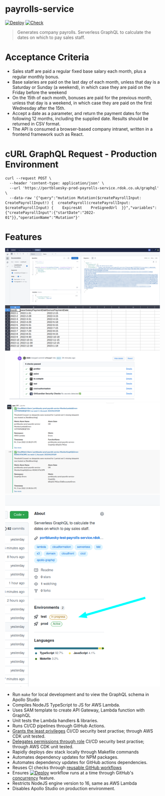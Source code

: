 # payrolls-service
[![Deploy][badge_svg_deploy]][workflow_link_deploy]
[![Check][badge_svg_check]][workflow_link_check]

> Generates company payrolls. Serverless GraphQL to calculate the dates on which to pay sales staff.
 
# Acceptance Criteria

- Sales staff are paid a regular ﬁxed base salary each month, plus a regular monthly bonus.
- Base salaries are paid on the last day of each month, unless that day is a Saturday or Sunday (a weekend), in which case they are paid on the Friday before the weekend
- On the 15th of each month, bonuses are paid for the previous month, unless that day is a weekend, in which case they are paid on the first Wednesday after the 15th.
- Accept a date as a parameter, and return the payment dates for the following 12 months, including the supplied date. Results should be returned in CSV format.
- The API is consumed a browser-based company intranet, written in a frontend framework such as React.


# cURL GraphQL Request - Production Environment

```
curl --request POST \
  --header 'content-type: application/json' \
  --url 'https://portbluesky-prod-payrolls-service.rdok.co.uk/graphql' \
  --data-raw '{"query":"mutation Mutation($createPayrollInput: CreatePayrollInput!) {  createPayroll(createPayrollInput: $createPayrollInput) {    ExpiresAt    PreSignedUrl  }}","variables":{"createPayrollInput":{"startDate":"2022-01"}},"operationName":"Mutation"}'
```


# Features
![Apollo Studio GraphQL Showcase](./markdown/apollo-studio-showcase.png)
![CSV Showcase](./markdown/payrolls-csv-showcase.png)
![CI showcase](./markdown/ci-checks-showcase.png)
![Slack Monitor Showcase](./markdown/slack-showcase.png)
![Multiple Environments](./markdown/multiple-environments.png)

- Run `make` for local development and to view the GraphQL schema in Apollo Studio
- Compiles NodeJS TypeScript to JS for AWS Lambda.
- Uses SAM template to create API Gateway, Lambda function with GraphQL
- Unit tests the Lambda handlers & libraries.
- Runs CI/CD pipelines through GitHub Actions.
- [Grants the least privileges](https://docs.aws.amazon.com/IAM/latest/UserGuide/best-practices.html#grant-least-privilege) CI/CD security best practise; through AWS CDK unit tested.
- [Delegates permissions through role](https://docs.aws.amazon.com/IAM/latest/UserGuide/best-practices.html#delegate-using-roles) CI/CD security best practise; through AWS CDK unit tested.
- Rapidly deploys dev stack locally through Makefile commands
- Automates dependency updates for NPM packages.
- Automates dependency updates for GitHub actions dependencies.
- Reuses CI checks through [reusable GitHub workflows](https://docs.github.com/en/actions/learn-github-actions/reusing-workflows)
- Ensures [![Deploy][badge_svg_deploy]][workflow_link_deploy] workflow runs at a time through GitHub's [concurrency](https://docs.github.com/en/actions/learn-github-actions/workflow-syntax-for-github-actions#concurrency) feature.
- Restricts NodeJS engine version to 16, same as AWS Lambda
- Disables Apollo Studio on production environment.

[use_this_template]: https://github.com/rdok/portbluesky_payrolls-service/generate
[badge_svg_deploy]: https://github.com/rdok/portbluesky_payrolls-service/actions/workflows/deploy.yml/badge.svg?branch=main
[badge_svg_check]: https://github.com/rdok/portbluesky_payrolls-service/actions/workflows/check.yml/badge.svg
[workflow_link_deploy]: https://github.com/rdok/portbluesky_payrolls-service/actions/workflows/deploy.yml
[workflow_link_check]: https://github.com/rdok/portbluesky_payrolls-service/actions/workflows/check.yml
